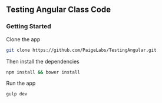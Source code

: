 ## Testing Angular Class Code

### Getting Started
Clone the app

``` bash
git clone https://github.com/PaigeLabs/TestingAngular.git
```

Then install the dependencies

``` bash
npm install && bower install
```

Run the app

``` bash
gulp dev
```
